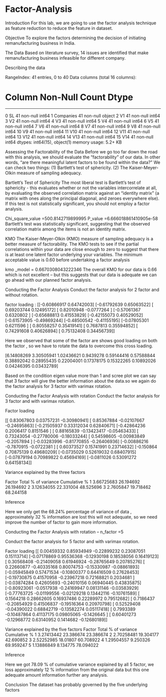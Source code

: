 # Factor-Analysis

Introduction 
For this lab, we are going to use the factor analysis technique as feature reduction to reduce the feature in dataset.

Objective
To explore the factors determining the decision of initiating remanufacturing business in India.

The Data
Based on literature survey, 14 issues are identified that make remanufacturing business infeasible for different company.

Describing the data

RangeIndex: 41 entries, 0 to 40
Data columns (total 16 columns):
 #   Column     Non-Null Count  Dtype 
---  ------     --------------  ----- 
 0   SL         41 non-null     int64 
 1   Companies  41 non-null     object
 2   V1         41 non-null     int64 
 3   V2         41 non-null     int64 
 4   V3         41 non-null     int64 
 5   V4         41 non-null     int64 
 6   V5         41 non-null     int64 
 7   V6         41 non-null     int64 
 8   V7         41 non-null     int64 
 9   V8         41 non-null     int64 
 10  V9         41 non-null     int64 
 11  V10        41 non-null     int64 
 12  V11        41 non-null     int64 
 13  V12        41 non-null     int64 
 14  V13        41 non-null     int64 
 15  V14        41 non-null     int64 
dtypes: int64(15), object(1)
memory usage: 5.2+ KB
 

Assessing the Factorability of the Data
Before we go too far down the road with this analysis, we should evaluate the “factorability” of our data. In other words, “are there meaningful latent factors to be found within the data?” We can check two things: 
(1) Bartlett’s test of sphericity. 
(2) The Kaiser-Meyer-Olkin measure of sampling adequacy.

Bartlett’s Test of Sphericity
The most liberal test is Bartlett’s test of sphericity - this evaluates whether or not the variables intercorrelate at all, by evaluating the observed correlation matrix against an “identity matrix” (a matrix with ones along the principal diagonal, and zeroes everywhere else). If this test is not statistically significant, you should not employ a factor analysis.

Chi_square_value =500.8142719899995 
P_value 	    =6.666018861410905e-58
Bartlett’s test was statistically significant, suggesting that the observed correlation matrix among the items is not an identity matrix.

KMO
The Kaiser-Meyer-Olkin (KMO) measure of sampling adequacy is a better measure of factorability. The KMO tests to see if the partial correlations within your data are close enough to zero to suggest that there is at least one latent factor underlying your variables. The minimum acceptable value is 0.60 before undertaking a factor analysis

kmo _model = 0.6670308043222346
The overall KMO for our data is 0.66 which is not excellent – but this suggests that our data is adequate we can go ahead with our planned factor analysis.

Conducting the Factor Analysis
Conduct the factor analysis for 2 factor and without rotation.

factor loading :
[[-0.60866917  	0.64742003]
 [-0.61792639  	0.65063522]
 [ 0.69203744  	0.12495172]
 [ 0.82010948 	-0.0777264 ]
 [-0.57061367  	0.6320802 ]
 [-0.65688813  	0.41553829]
 [-0.42155073  	0.40529052]
 [-0.61573905 	-0.49869244]
 [-0.48500542 	-0.41155195]
 [-0.07805301  	0.6211596 ]
 [ 0.80558257  	0.35419141]
 [ 0.7687813   	0.35594852]
 [ 0.74291608  	0.40626894]
 [ 0.75132408  	0.34456739]]

Here we observed that some of the factor are shows good loading on both the factor , so we have to rotate the  data to overcome this cross loading.



[6.14808269 3.30505941 1.02436621 0.9439278  0.59144416 0.57588844
0.38892042 0.28955435 0.22004001 0.17378175 0.15322265 0.10892026
0.04246395 0.03432789]
 
Based on the condition eigen value more than 1  and scree plot we can say that 3 factor will give the better information about the data.so we again do the factor analysis for 3 factor with varimax rotation.

Conducting the Factor Analysis with rotation
Conduct the factor analysis for 3 factor and with varimax rotation.
	

Factor loading 

[[ 0.83067803 	 0.03757231 	-0.30980941]
 [ 0.85367884	 -0.02107667 	-0.24695863]
 [-0.21505937 	 0.33312034 	 0.62840671]
 [-0.42864236 	 0.2006417  	 0.8151546 ]
 [ 0.88165839 	-0.13423417	 -0.05463433]
 [ 0.73243054	 -0.27780006 	-0.18033244]
 [ 0.54598605	 -0.00983849 	-0.2057894 ]
 [-0.03283996	 -0.81770855	 -0.26406936]
 [-0.00886216 	-0.7870915  	-0.0722381 ]
 [ 0.60373527  	0.15741991  	0.23714632]
 [-0.150864    	0.70875139  	0.49680209]
 [-0.0735029   	0.52619032  	0.68407915]
 [-0.07879194  	0.70989822  	0.45694169]
 [-0.0811026   	0.53091272  	0.64158134]]

Variance explained by the three factors

Factor	Total	% of variance	Cumulative %
1	3.66725683	26.194692	26.194692
2	3.12634055	22.331004	48.525696
3	2.7605847	19.718462	68.244158

Inference 

Here we only get the 68.24% percentage of variance of data , approximately 32 % information are lost this will not adequate, so we need improve the number of factor to gain more information. 


Conducting the Factor Analysis with rotation – n_factor =5

Conduct the factor analysis for 5 factor and with varimax rotation.


Factor loading 
[[ 0.00459332  0.85934949 -0.22899232  0.23087051  0.15113714]
 [-0.07178869  0.95536368 -0.12930198  0.18538056  0.16419123]
 [ 0.30568408 -0.21409058  0.61946924 -0.28765649  0.20785276]
 [ 0.22660877 -0.40335168  0.80074753 -0.15330987 -0.08861893]
 [-0.05945849  0.57471534 -0.10800377  0.64416509  0.27628453]
 [-0.19730875  0.41570958 -0.23967218  0.72168821  0.2034681 ]
 [-0.03874284  0.42605693 -0.24010156  0.06940445  0.43835875]
 [-0.80923061 -0.0517938  -0.24169947  0.08131146 -0.03583929]
 [-0.77763725 -0.01199556 -0.02129218  0.13442116 -0.10761589]
 [ 0.1564218   0.28662605  0.16937486  0.22289972  0.79512682]
 [ 0.7186437  -0.20854929  0.41506837 -0.19516364  0.20970798]
 [ 0.52529408 -0.04390022  0.68842719 -0.13582274  0.05117418]
 [ 0.7993389  -0.10487864  0.41137175  0.09805065 -0.1426645 ]
 [ 0.60401273 -0.12968772  0.63140952  0.1414682  -0.12680189]]

Variance explained by the five factors
Factor	Total	% of variance	Cumulative %
1	3.27413442 	23.386674 	23.386674 
2	2.70258481	19.304177	42.690852
3	2.52252985	18.01807	60.708922
4	1.29504557	9.250326	69.959247
5	1.13886849	8.134775	78.094022



Inference 

Here we got 78.09 % of cumulative variance explained by all 5 factor, we loss approximately 12 % information from the original data but this one adequate amount information further any analysis.


Conclusion 
The dataset has probably governed by the five underlying factors
